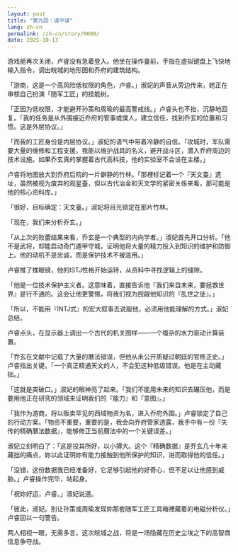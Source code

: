 ```yaml
---
layout: post
title: "第九回：谍中谍"
lang: zh-cn
permalink: /zh-cn/story/0009/
date: 2025-10-13
---
```

游戏舱再次关闭，卢睿没有急着登入。他坐在操作臺前，手指在虚拟键盘上飞快地输入指令，调出皖城的地形图和乔府的建筑结构。

「游商，这是一个高风险低权限的角色，卢睿。」淑妃的声音从旁边传来，她正在审核自己扮演「随军工匠」的技能树。

「正因为低权限，才能避开孙策和周瑜的最高警戒线。」卢睿头也不抬，沉静地回复。「我的任务是从外围接近乔府的管事或僕人，建立信任，找到乔玄的位置和习惯。这是外层协议。」

「而我的工匠身份是内层协议。」淑妃的语气中带着冷静的自信。「攻城时，军队需要大量的维修和工程支援。我能以维护战具的名义，避开战斗区，潜入乔府周边的技术设施。如果乔玄真的掌握着古代高科技，他的实验室不会设在主楼。」

卢睿将地图放大到乔府后院的一片僻静的竹林。「那裡标记着一个『天文臺』遗址，虽然被视为废弃的观星臺，但以古代冶金和天文学的紧密关係来看，那可能是他的核心资料库。」

「很好，目标确定：天文臺。」淑妃将目光锁定在那片竹林。

「现在，我们来分析乔玄。」

「从上次的败蕾结果来看，乔玄是一个典型的内向学者。」淑妃首先开口分析。「他不是武将，却能启动奇门遁甲守城，证明他将大量的精力投入到知识的维护和防御上。他的动机不是忠诚，而是保护技术不被滥用。」

卢睿推了推眼镜，他的ISTJ性格开始运转，从资料中寻找逻辑上的缝隙。

「他是一位技术保护主义者。这意味着，直接告诉他『我们来自未来，要拯救世界』是行不通的。这会让他更警惕，将我们视为觊觎他知识的『乱世之徒』。」

「所以，不能用『INTJ式』的宏大叙事去说服他，必须用他能理解的方式。」淑妃总结。

卢睿点头，在显示器上调出一个古代的机关图样——一个複杂的水力驱动计算装置。

「乔玄在文献中记载了大量的曆法错误，但他从未公开质疑过朝廷的官修正史。」卢睿指出关键。「一个真正精通天文的人，不会犯这种低级错误。他是在主动藏拙。」

「这就是突破口。」淑妃的眼神亮了起来。「我们不能用未来的知识去碾压他，而是要用他正在研究的领域来证明我们的『能力』和『意图』。」

「我作为游商，将以贩卖罕见的西域物资为名，进入乔府外围。」卢睿锁定了自己的行动方案。「物资不重要，重要的是，我会向乔府管家透露，我手中有一份『失传的精确曆法数据』，能够修正当前曆法中的一个关键误差。」

淑妃立刻明白了：「这是投其所好，以小搏大。这个『精确数据』是乔玄几十年来藏拙的痛点，妳以此证明妳有能力接触到他所保护的知识，进而取得他的信任。」

「没错，这份数据我已经准备好，它足够引起他的好奇心，但不足以让他感到威胁。」卢睿操作完毕，站起身。

「祝妳好运，卢睿。」淑妃说道。

「彼此，淑妃。别让孙策或周瑜发现妳那套随军工匠工具箱裡藏着的电磁分析仪。」卢睿回以一句警告。

两人相视一眼，无需多言。这次皖城之战，将是一场隐藏在历史尘埃之下的高智商信息争夺战。